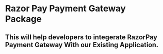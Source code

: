# Razor Pay Payment Gateway Package

## This will help developers to integerate RazorPay Payment Gateway With our Existing Application.